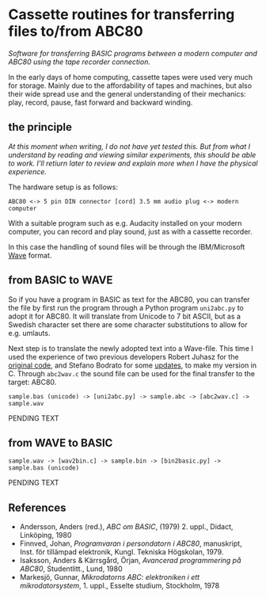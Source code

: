 # Cassette routines for transferring files to/from ABC80

*Software for transferring BASIC programs between a modern computer
and ABC80 using the tape recorder connection.*

In the early days of home computing, cassette tapes were used very
much for storage. Mainly due to the affordability of tapes and machines,
but also their wide spread use and the general understanding of
their mechanics: play, record, pause, fast forward and backward
winding.


## the principle

*At this moment when writing, I do not have yet tested this. But
from what I understand by reading and viewing similar experiments,
this should be able to work. I'll retiurn later to review and
explain more when I have the physical experience.*

The hardware setup is as follows:

```
ABC80 <-> 5 pin DIN connector [cord] 3.5 mm audio plug <-> modern computer
```

With a suitable program such as e.g. Audacity installed on your
modern computer, you can record and play sound, just as with a
cassette recorder.

In this case the handling of sound files will be through the
IBM/Microsoft [Wave](https://en.wikipedia.org/wiki/WAV) format.



## from BASIC to WAVE

So if you have a program in BASIC as text for the ABC80, you can
transfer the file by first run the program through a Python program
`uni2abc.py` to adopt it for ABC80. It will translate from Unicode
to 7 bit ASCII, but as a Swedish character set there are some
character substitutions to allow for e.g. umlauts.

Next step is to translate the newly adopted text into a Wave-file.
This time I used the experience of two previous developers Robert
Juhasz for the [original code](towave/alt/abccas/abccas.c),
and Stefano Bodrato for some [updates](towave/alt/abc80.c.txt),
to make my version in C. Through `abc2wav.c` the sound file can be
used for the final transfer to the target: ABC80.

```
sample.bas (unicode) -> [uni2abc.py] -> sample.abc -> [abc2wav.c] -> sample.wav 
```

PENDING TEXT

## from WAVE to BASIC

```
sample.wav -> [wav2bin.c] -> sample.bin -> [bin2basic.py] -> sample.bas (unicode)
```

PENDING TEXT


## References

- Andersson, Anders (red.), *ABC om BASIC*, (1979) 2. uppl., Didact, Linköping, 1980
- Finnved, Johan, *Programvaran i persondatorn i ABC80*, manuskript, Inst. för tillämpad elektronik, Kungl. Tekniska Högskolan, 1979.
- Isaksson, Anders & Kärrsgård, Örjan, *Avancerad programmering på ABC80*, Studentlitt., Lund, 1980
- Markesjö, Gunnar, *Mikrodatorns ABC: elektroniken i ett mikrodatorsystem*, 1. uppl., Esselte studium, Stockholm, 1978
